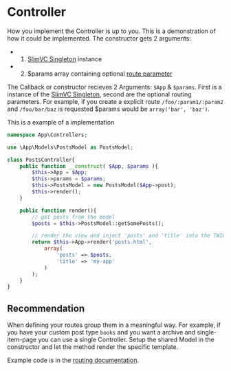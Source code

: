 # Controller

How you implement the Controller is up to you. This is a demonstration of how it could be implemented.
The constructor gets 2 arguments: 

- 1. [SlimVC Singleton](https://github.com/moolen/SlimVC-documentation/tree/master/slimvc.md) instance
- 2. $params array containing optional [route parameter](https://github.com/moolen/SlimVC-documentation/tree/master/routing.md)

The Callback or constructor recieves 2 Arguments: `$App` & `$params`.
First is a instance of the [SlimVC Singleton](https://github.com/moolen/SlimVC-documentation/tree/master/slimvc.md), second are the optional routing parameters. For example, if you create a explicit route `/foo/:param1/:param2` and `/foo/bar/baz` is requested $params would be `array('bar', 'baz')`.

This is a example of a implementation

```PHP
namespace App\Controllers;

use \App\Models\PostsModel as PostsModel;

class PostsController{
	public function __construct( $App, $params ){
		$this->App = $App;
		$this->params = $params;
		$this->PostsModel = new PostsModel($App->post);
		$this->render();
	}

	public function render(){
		// get posts from the model
		$posts = $this->PostsModel::getSomePosts();

		// render the view and inject 'posts' and 'title' into the TWIG view.
		return $this->App->render('posts.html',
			array(
				'posts' => $posts,
				'title' => 'my-app'
			)
		);
	}
}

```

## Recommendation

When defining your routes group them in a meaningful way. For example, if you have your custom post type `books` and you want a archive and single-item-page you can use a single Controller. Setup the shared Model in the constructor and let the method render the specific template.

Example code is in the [routing documentation](https://github.com/moolen/SlimVC-documentation/tree/master/routing.md).